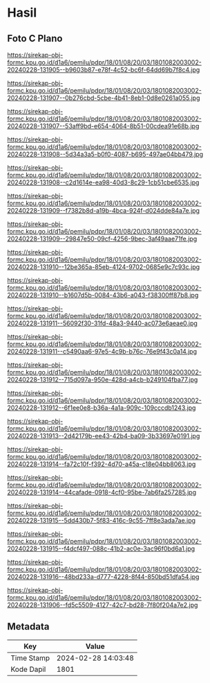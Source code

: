# Hasil

## Foto C Plano

https://sirekap-obj-formc.kpu.go.id/d1a6/pemilu/pdpr/18/01/08/20/03/1801082003002-20240228-131905--b9603b87-e78f-4c52-bc6f-64dd69b7f8c4.jpg

https://sirekap-obj-formc.kpu.go.id/d1a6/pemilu/pdpr/18/01/08/20/03/1801082003002-20240228-131907--0b276cbd-5cbe-4b41-8eb1-0d8e0261a055.jpg

https://sirekap-obj-formc.kpu.go.id/d1a6/pemilu/pdpr/18/01/08/20/03/1801082003002-20240228-131907--53aff9bd-e654-4064-8b51-00cdea91e68b.jpg

https://sirekap-obj-formc.kpu.go.id/d1a6/pemilu/pdpr/18/01/08/20/03/1801082003002-20240228-131908--5d34a3a5-b0f0-4087-b695-497ae04bb479.jpg

https://sirekap-obj-formc.kpu.go.id/d1a6/pemilu/pdpr/18/01/08/20/03/1801082003002-20240228-131908--c2d1614e-ea98-40d3-8c29-1cb51cbe6535.jpg

https://sirekap-obj-formc.kpu.go.id/d1a6/pemilu/pdpr/18/01/08/20/03/1801082003002-20240228-131909--f7382b8d-a19b-4bca-924f-d024dde84a7e.jpg

https://sirekap-obj-formc.kpu.go.id/d1a6/pemilu/pdpr/18/01/08/20/03/1801082003002-20240228-131909--29847e50-09cf-4256-9bec-3af49aae71fe.jpg

https://sirekap-obj-formc.kpu.go.id/d1a6/pemilu/pdpr/18/01/08/20/03/1801082003002-20240228-131910--12be365a-85eb-4124-9702-0685e9c7c93c.jpg

https://sirekap-obj-formc.kpu.go.id/d1a6/pemilu/pdpr/18/01/08/20/03/1801082003002-20240228-131910--b1607d5b-0084-43b6-a043-f38300ff87b8.jpg

https://sirekap-obj-formc.kpu.go.id/d1a6/pemilu/pdpr/18/01/08/20/03/1801082003002-20240228-131911--56092f30-31fd-48a3-9440-ac073e6aeae0.jpg

https://sirekap-obj-formc.kpu.go.id/d1a6/pemilu/pdpr/18/01/08/20/03/1801082003002-20240228-131911--c5490aa6-97e5-4c9b-b76c-76e9f43c0a14.jpg

https://sirekap-obj-formc.kpu.go.id/d1a6/pemilu/pdpr/18/01/08/20/03/1801082003002-20240228-131912--715d097a-950e-428d-a4cb-b249104fba77.jpg

https://sirekap-obj-formc.kpu.go.id/d1a6/pemilu/pdpr/18/01/08/20/03/1801082003002-20240228-131912--6f1ee0e8-b36a-4a1a-909c-109cccdb1243.jpg

https://sirekap-obj-formc.kpu.go.id/d1a6/pemilu/pdpr/18/01/08/20/03/1801082003002-20240228-131913--2d42179b-ee43-42b4-ba09-3b33697e0191.jpg

https://sirekap-obj-formc.kpu.go.id/d1a6/pemilu/pdpr/18/01/08/20/03/1801082003002-20240228-131914--fa72c10f-f392-4d70-a45a-c18e04bb8063.jpg

https://sirekap-obj-formc.kpu.go.id/d1a6/pemilu/pdpr/18/01/08/20/03/1801082003002-20240228-131914--44cafade-0918-4cf0-95be-7ab6fa257285.jpg

https://sirekap-obj-formc.kpu.go.id/d1a6/pemilu/pdpr/18/01/08/20/03/1801082003002-20240228-131915--5dd430b7-5f83-416c-9c55-7ff8e3ada7ae.jpg

https://sirekap-obj-formc.kpu.go.id/d1a6/pemilu/pdpr/18/01/08/20/03/1801082003002-20240228-131915--f4dcf497-088c-41b2-ac0e-3ac96f0bd6a1.jpg

https://sirekap-obj-formc.kpu.go.id/d1a6/pemilu/pdpr/18/01/08/20/03/1801082003002-20240228-131916--48bd233a-d777-4228-8f44-850bd51dfa54.jpg

https://sirekap-obj-formc.kpu.go.id/d1a6/pemilu/pdpr/18/01/08/20/03/1801082003002-20240228-131906--fd5c5509-4127-42c7-bd28-7f80f204a7e2.jpg


## Metadata

| Key        | Value               |
| ---------- | ------------------- |
| Time Stamp | 2024-02-28 14:03:48 |
| Kode Dapil | 1801                |



